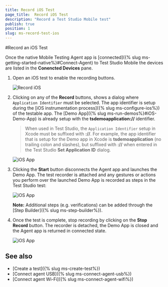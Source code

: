 ```yaml
---
title: Record iOS Test
page_title:  Record iOS Test
description: "Record a Test Studio Mobile test"
publish: true
position: 1
slug: ms-record-test-ios
---
```


#Record an iOS Test

Once the native Mobile Testing Agent app is [connected]({% slug ms-getting-started-native%}#Connect-Agent) to Test Studio Mobile the devices are listed in the **Conencted Devices** pane.

1. Open an iOS test to enable the recording buttons. 

	![Record iOS](/img/test-studio-mobile/test-recording/record-test/fig1.png)

2. Clicking on any of the **Record** buttons, shows a dialog where `Application Identifier` must be selected. The app identifier is setup during the [iOS instrumentation process]({% slug ms-configure-ios%}) of the testable app. The [Demo App]({% slug ms-run-demos%}#iOS-Demo-App) is already setup with the **tsdemoapplication://** identifier.

 	> When used in Test Studio, the `Application Identifier` setup in Xcode must be suffixed with **://**. For example, the app identifier that is setup for the Demo app in Xcode is **tsdemoapplication** (no trailing colon and slashes), but suffixed with **://** when entered in the Test Studio **Set Application ID** dialog.

	![iOS App](/img/test-studio-mobile/test-recording/record-test/fig2.png)

3. Clicking the **Start** button disconnects the Agent app and launches the Demo App. The test recorder is attached and any gestures or actions you perform over the launched Demo App is recorded as steps in the Test Studio test:

	![iOS App](/img/test-studio-mobile/test-recording/record-test/fig3.png)

	**Note:** Additional steps (e.g. verifications) can be added through the [Step Builder]({% slug ms-step-builder%}).

4. Once the test is complete, stop recording by clicking on the **Stop Record** button. The recorder is detached, the Demo App is closed and the Agent app is returned in connected state.

	![iOS App](/img/test-studio-mobile/test-recording/record-test/fig4.png)
 
## See also

* [Create a test]({% slug ms-create-test%})
* [Connect agent USB]({% slug ms-connect-agent-usb%})
* [Connect agent Wi-Fi]({% slug ms-connect-agent-wifi%})